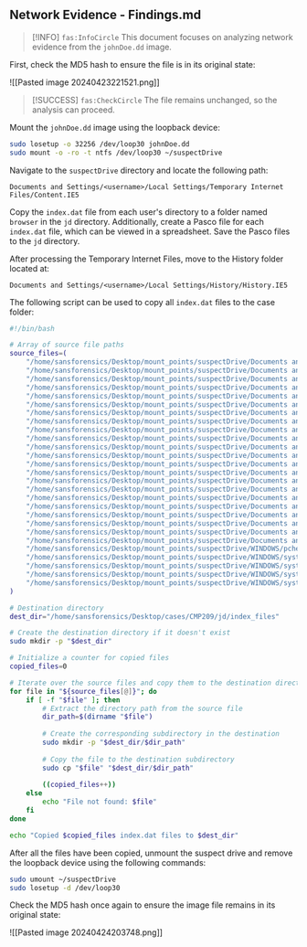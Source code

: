 ## Network Evidence - Findings.md

> [!INFO]
> `fas:InfoCircle` This document focuses on analyzing network evidence from the `johnDoe.dd` image.

First, check the MD5 hash to ensure the file is in its original state:

![[Pasted image 20240423221521.png]]

> [!SUCCESS]
> `fas:CheckCircle` The file remains unchanged, so the analysis can proceed.

Mount the `johnDoe.dd` image using the loopback device:

```bash
sudo losetup -o 32256 /dev/loop30 johnDoe.dd
sudo mount -o -ro -t ntfs /dev/loop30 ~/suspectDrive
```

Navigate to the `suspectDrive` directory and locate the following path:

```
Documents and Settings/<username>/Local Settings/Temporary Internet Files/Content.IE5
```

Copy the `index.dat` file from each user's directory to a folder named `browser` in the `jd` directory. Additionally, create a Pasco file for each `index.dat` file, which can be viewed in a spreadsheet. Save the Pasco files to the `jd` directory.

After processing the Temporary Internet Files, move to the History folder located at:

```
Documents and Settings/<username>/Local Settings/History/History.IE5
```

The following script can be used to copy all `index.dat` files to the case folder:

```bash
#!/bin/bash

# Array of source file paths
source_files=(
    "/home/sansforensics/Desktop/mount_points/suspectDrive/Documents and Settings/bob/Application Data/Microsoft/Office/Recent/index.dat"
    "/home/sansforensics/Desktop/mount_points/suspectDrive/Documents and Settings/bob/Cookies/index.dat"
    "/home/sansforensics/Desktop/mount_points/suspectDrive/Documents and Settings/bob/Local Settings/History/History.IE5/index.dat"
    "/home/sansforensics/Desktop/mount_points/suspectDrive/Documents and Settings/bob/Local Settings/History/History.IE5/MSHist012005020320050204/index.dat"
    "/home/sansforensics/Desktop/mount_points/suspectDrive/Documents and Settings/bob/Local Settings/Temporary Internet Files/Content.IE5/index.dat"
    "/home/sansforensics/Desktop/mount_points/suspectDrive/Documents and Settings/Default User/Cookies/index.dat"
    "/home/sansforensics/Desktop/mount_points/suspectDrive/Documents and Settings/Default User/Local Settings/History/History.IE5/index.dat"
    "/home/sansforensics/Desktop/mount_points/suspectDrive/Documents and Settings/Default User/Local Settings/Temporary Internet Files/Content.IE5/index.dat"
    "/home/sansforensics/Desktop/mount_points/suspectDrive/Documents and Settings/jane/Cookies/index.dat"
    "/home/sansforensics/Desktop/mount_points/suspectDrive/Documents and Settings/jane/Local Settings/History/History.IE5/index.dat"
    "/home/sansforensics/Desktop/mount_points/suspectDrive/Documents and Settings/jane/Local Settings/Temporary Internet Files/Content.IE5/index.dat"
    "/home/sansforensics/Desktop/mount_points/suspectDrive/Documents and Settings/johndoe/Application Data/Microsoft/Office/Recent/index.dat"
    "/home/sansforensics/Desktop/mount_points/suspectDrive/Documents and Settings/johndoe/Cookies/index.dat"
    "/home/sansforensics/Desktop/mount_points/suspectDrive/Documents and Settings/johndoe/Local Settings/History/History.IE5/index.dat"
    "/home/sansforensics/Desktop/mount_points/suspectDrive/Documents and Settings/johndoe/Local Settings/History/History.IE5/MSHist012005012420050131/index.dat"
    "/home/sansforensics/Desktop/mount_points/suspectDrive/Documents and Settings/johndoe/Local Settings/History/History.IE5/MSHist012005013120050207/index.dat"
    "/home/sansforensics/Desktop/mount_points/suspectDrive/Documents and Settings/johndoe/Local Settings/History/History.IE5/MSHist012005020920050210/index.dat"
    "/home/sansforensics/Desktop/mount_points/suspectDrive/Documents and Settings/johndoe/Local Settings/Temporary Internet Files/Content.IE5/index.dat"
    "/home/sansforensics/Desktop/mount_points/suspectDrive/Documents and Settings/johndoe/UserData/index.dat"
    "/home/sansforensics/Desktop/mount_points/suspectDrive/Documents and Settings/LocalService/Cookies/index.dat"
    "/home/sansforensics/Desktop/mount_points/suspectDrive/Documents and Settings/LocalService/Local Settings/History/History.IE5/index.dat"
    "/home/sansforensics/Desktop/mount_points/suspectDrive/Documents and Settings/LocalService/Local Settings/Temporary Internet Files/Content.IE5/index.dat"
    "/home/sansforensics/Desktop/mount_points/suspectDrive/WINDOWS/pchealth/helpctr/OfflineCache/index.dat"
    "/home/sansforensics/Desktop/mount_points/suspectDrive/WINDOWS/system32/config/systemprofile/Cookies/index.dat"
    "/home/sansforensics/Desktop/mount_points/suspectDrive/WINDOWS/system32/config/systemprofile/Local Settings/History/History.IE5/index.dat"
    "/home/sansforensics/Desktop/mount_points/suspectDrive/WINDOWS/system32/config/systemprofile/Local Settings/History/History.IE5/MSHist012005012420050125/index.dat"
    "/home/sansforensics/Desktop/mount_points/suspectDrive/WINDOWS/system32/config/systemprofile/Local Settings/Temporary Internet Files/Content.IE5/index.dat"
)

# Destination directory
dest_dir="/home/sansforensics/Desktop/cases/CMP209/jd/index_files"

# Create the destination directory if it doesn't exist
sudo mkdir -p "$dest_dir"

# Initialize a counter for copied files
copied_files=0

# Iterate over the source files and copy them to the destination directory
for file in "${source_files[@]}"; do
    if [ -f "$file" ]; then
        # Extract the directory path from the source file
        dir_path=$(dirname "$file")
        
        # Create the corresponding subdirectory in the destination
        sudo mkdir -p "$dest_dir/$dir_path"
        
        # Copy the file to the destination subdirectory
        sudo cp "$file" "$dest_dir/$dir_path"
        
        ((copied_files++))
    else
        echo "File not found: $file"
    fi
done

echo "Copied $copied_files index.dat files to $dest_dir"
```

After all the files have been copied, unmount the suspect drive and remove the loopback device using the following commands:

```bash
sudo umount ~/suspectDrive
sudo losetup -d /dev/loop30
```

Check the MD5 hash once again to ensure the image file remains in its original state:

![[Pasted image 20240424203748.png]]